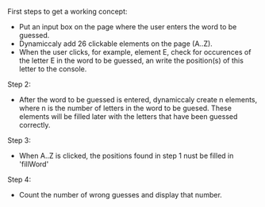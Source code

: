 First steps to get a working concept:

- Put an input box on the page where the user enters the word to be guessed.
- Dynamiccaly add 26 clickable elements on the page (A..Z).
- When the user clicks, for example, element E, check for occurences of the letter E
  in the word to be guessed, an write the position(s) of this letter to the console.

Step 2:

- After the word to be guessed is entered, dynamiccaly create n elements,
  where n is the number of letters in the word to be guesed.
  These elements will be filled later with the letters that have been guessed correctly.

Step 3:
- When A..Z is clicked, the positions found in step 1 nust be filled in 'fillWord'

Step 4:
- Count the number of wrong guesses and display that number.